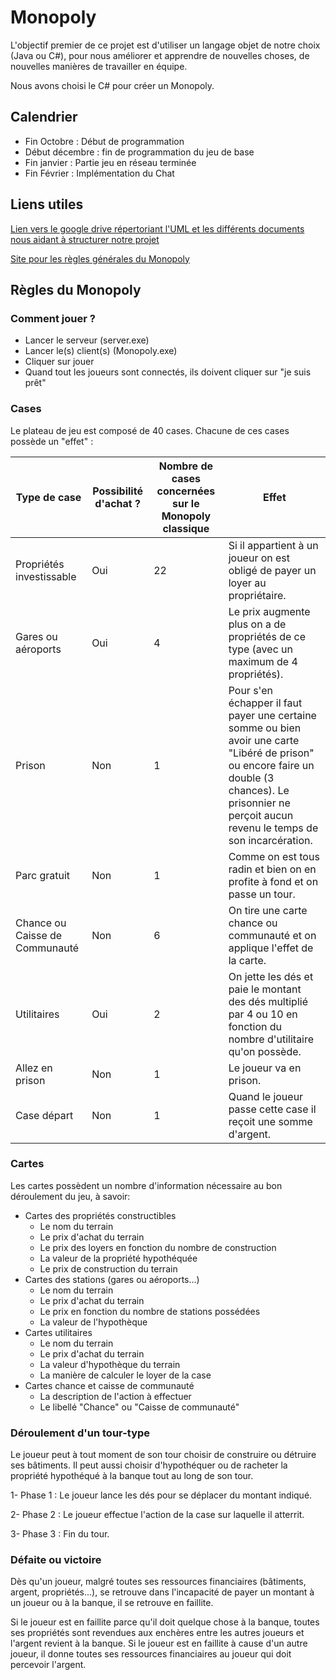 # Monopoly

L'objectif premier de ce projet est d'utiliser un langage objet de notre choix (Java ou C#), pour nous améliorer et apprendre de nouvelles choses, de nouvelles manières de travailler en équipe.

Nous avons choisi le C# pour créer un Monopoly.

## Calendrier

* Fin Octobre : Début de programmation 
* Début décembre : fin de programmation du jeu de base
* Fin janvier : Partie jeu en réseau terminée
* Fin Février : Implémentation du Chat

## Liens utiles

[Lien vers le google drive répertoriant l'UML et les différents documents nous aidant à structurer notre projet](https://drive.google.com/drive/folders/1_7gD0-ItpbNGI8NN9eIbT86-1N43MB6v?usp=sharing)

[Site pour les règles générales du Monopoly](http://www.regledujeu.fr/monopoly/)

## Règles du Monopoly 

### Comment jouer ?

- Lancer le serveur (server.exe)
- Lancer le(s) client(s) (Monopoly.exe)
- Cliquer sur jouer
- Quand tout les joueurs sont connectés, ils doivent cliquer sur "je suis prêt"
### Cases

Le plateau de jeu est composé de 40 cases. Chacune de ces cases possède un "effet" :

|Type de case             |Possibilité d'achat ? |Nombre de cases concernées sur le Monopoly classique|Effet |
|-------------------------|----------------------|--------------------------|------|
|Propriétés investissable |          Oui         | 22  | Si il appartient à un joueur on est obligé de payer un loyer au propriétaire.|
|Gares ou aéroports|Oui|4|Le prix augmente plus on a de propriétés de ce type (avec un maximum de 4 propriétés).|
|Prison|Non|1|Pour s'en échapper il faut payer une certaine somme ou bien avoir une carte "Libéré de prison" ou encore faire un double (3 chances). Le prisonnier ne perçoit aucun revenu le temps de son incarcération.|
|Parc gratuit|Non| 1 |Comme on est tous radin et bien on en profite à fond et on passe un tour.|
|Chance ou Caisse de Communauté|Non|6|On tire une carte chance ou communauté et on applique l'effet de la carte.|
|Utilitaires|Oui|2|On jette les dés et paie le montant des dés multiplié par 4 ou 10 en fonction du nombre d'utilitaire qu'on possède.|
|Allez en prison|Non|1| Le joueur va en prison.|
|Case départ|Non|1|Quand le joueur passe cette case il reçoit une somme d'argent.|

### Cartes 

Les cartes possèdent un nombre d'information nécessaire au bon déroulement du jeu, à savoir:

* Cartes des propriétés constructibles 
  * Le nom du terrain
  * Le prix d'achat du terrain
  * Le prix des loyers en fonction du nombre de construction
  * La valeur de la propriété hypothéquée
  * Le prix de construction du terrain
* Cartes des stations (gares ou aéroports...)
  * Le nom du terrain
  * Le prix d'achat du terrain
  * Le prix en fonction du nombre de stations possédées
  * La valeur de l'hypothèque
* Cartes utilitaires
  * Le nom du terrain
  * Le prix d'achat du terrain
  * La valeur d'hypothèque du terrain
  * La manière de calculer le loyer de la case
* Cartes chance et caisse de communauté
  * La description de l'action à effectuer
  * Le libellé "Chance" ou "Caisse de communauté"

### Déroulement d'un tour-type

Le joueur peut à tout moment de son tour choisir de construire ou détruire ses bâtiments. Il peut aussi choisir d'hypothéquer ou de racheter la propriété hypothéqué à la banque tout au long de son tour.

1- Phase 1 : Le joueur lance les dés pour se déplacer du montant indiqué.

2- Phase 2 : Le joueur effectue l'action de la case sur laquelle il atterrit.

3- Phase 3 : Fin du tour.

### Défaite ou victoire

Dès qu'un joueur, malgré toutes ses ressources financiaires (bâtiments, argent, propriétés...), se retrouve dans l'incapacité de payer un montant à un joueur ou à la banque, il se retrouve en faillite.

Si le joueur est en faillite parce qu'il doit quelque chose à la banque, toutes ses propriétés sont revendues aux enchères entre les autres joueurs et l'argent revient à la banque.
Si le joueur est en faillite à cause d'un autre joueur, il donne toutes ses ressources financiaires au joueur qui doit percevoir l'argent.






